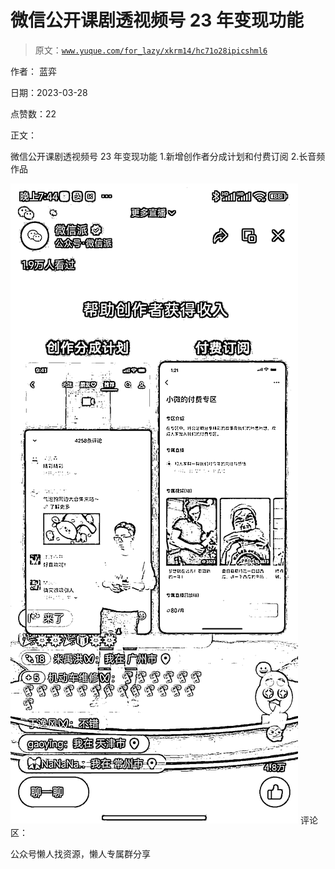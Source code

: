 # 微信公开课剧透视频号 23 年变现功能

> 原文：[`www.yuque.com/for_lazy/xkrm14/hc71o28ipicshml6`](https://www.yuque.com/for_lazy/xkrm14/hc71o28ipicshml6)



作者： 蓝弈



日期：2023-03-28



点赞数：22

<ne-hole id="u1fa139e0" data-lake-id="u1fa139e0">

正文：



微信公开课剧透视频号 23 年变现功能 1.新增创作者分成计划和付费订阅 2.长音频作品



![](img/7300d300c2e2e4b86a5d3c217a3552b9.png)  <ne-hole id="u75f73b33" data-lake-id="u75f73b33"><ne-p id="u28599ac6" data-lake-id="u28599ac6">评论区：

<ne-hole id="u580ff089" data-lake-id="u580ff089">

公众号懒人找资源，懒人专属群分享

</ne-hole></ne-hole></ne-p></ne-hole>